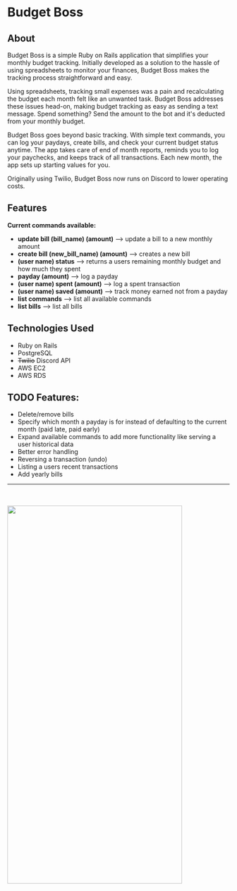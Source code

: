 # Budget Boss

## About

Budget Boss is a simple Ruby on Rails application that simplifies your monthly budget tracking. Initially developed as a solution to the hassle of using spreadsheets to monitor your finances, Budget Boss makes the tracking process straightforward and easy.

Using spreadsheets, tracking small expenses was a pain and recalculating the budget each month felt like an unwanted task. Budget Boss addresses these issues head-on, making budget tracking as easy as sending a text message. Spend something? Send the amount to the bot and it's deducted from your monthly budget.

Budget Boss goes beyond basic tracking. With simple text commands, you can log your paydays, create bills, and check your current budget status anytime. The app takes care of end of month reports, reminds you to log your paychecks, and keeps track of all transactions. Each new month, the app sets up starting values for you.

Originally using Twilio, Budget Boss now runs on Discord to lower operating costs.

## Features

**Current commands available:**
- **update bill (bill_name) (amount)**  --> update a bill to a new monthly amount
- **create bill (new_bill_name) (amount)** --> creates a new bill
- **(user name) status** --> returns a users remaining monthly budget and how much they spent
- **payday (amount)** --> log a payday
- **(user name) spent (amount)** --> log a spent transaction
- **(user name) saved (amount)** --> track money earned not from a payday
- **list commands** --> list all available commands
- **list bills** --> list all bills


## Technologies Used

- Ruby on Rails
- PostgreSQL
- ~~Twilio~~ Discord API
- AWS EC2
- AWS RDS

## TODO Features:

- Delete/remove bills
- Specify which month a payday is for instead of defaulting to the current month (paid late, paid early)
- Expand available commands to add more functionality like serving a user historical data
- Better error handling
- Reversing a transaction (undo)
- Listing a users recent transactions
- Add yearly bills

---
<br/>
<br/>

<img src="demo.gif" width="396" height="858">